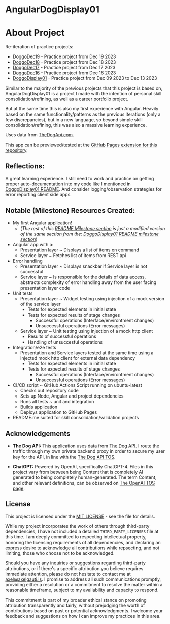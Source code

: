 # AngularDogDisplay01
# About Project
Re-iteration of practice projects:
 - [DoggoDec19](https://github.com/mittons/doggoDec19) - Practice project from Dec 19 2023
 - [DoggoDec18](https://github.com/mittons/doggoDec18) - Practice project from Dec 18 2023
 - [DoggoDec17](https://github.com/mittons/doggoDec17) - Practice project from Dec 17 2023
 - [DoggoDec16](https://github.com/mittons/doggoDec16) - Practice project from Dec 16 2023
 - [DoggoDisplay01](https://github.com/mittons/doggoDisplay01) - Practice project from Dec 09 2023 to Dec 13 2023

Similar to the majority of the previous projects that this project is based on, AngularDogDisplay01 is a project I made with the intention of personal skill consolidation/refining, as well as a career portfolio project.

But at the same time this is also my first experience with Angular. Heavily based on the same functionality/patterns as the previous iterations (only a few discrepancies), but in a new language, so beyond simple skill consolidation/refining, this was also a massive learning experience.

Uses data from [TheDogApi.com](https://thedogapi.com/).

This app can be previewed/tested at the [GitHub Pages extension for this repository](https://mittons.github.io/AngularDogDisplay01/).

## Reflections:
A great learning experience. I still need to work and practice on getting proper auto-documentation into my code like I mentioned in [DoggoDisplay01 README](https://github.com/mittons/doggoDisplay01#reflections). And consider logging/observation strategies for error reporting client side apps.

## Notable (Milestone) Resources Created:
- My first Angular application!
    - (*The rest of this [README Milestone section](#notable-milestone-resources-creatednotable) is just a modified version of the same section from the: [DoggoDisplay01 README milestone section](https://github.com/mittons/doggoDisplay01#notable-milestone-resources-created)*)
- Angular app with a:
  - Presentation layer ~ Displays a list of items on command
  - Service layer ~ Fetches list of items from REST api
- Error handling
  - Presentation layer ~ Displays snackbar if Service layer is not successful
  - Service layer ~ Is responsible for the details of data access, abstracts complexity of error handling away from the user facing presentation layer code
- Unit tests
  - Presentation layer ~ Widget testing using injection of a mock version of the service layer
    - Tests for expected elements in initial state
    - Tests for expected results of stage changes
        - Successful operations (Interface/environtment changes)
        - Unsuccessful operations (Error messages)
  - Service layer ~ Unit testing using injection of a mock http client
    - Results of successful operations
    - Handling of unsuccesful operations
- Integration/e2e tests
  - Presentation and Service layers tested at the same time using a injected mock http client for external data dependency
    - Tests for expected elements in initial state
    - Tests for expected results of stage changes
        - Successful operations (Interface/environtment changes)
        - Unsuccessful operations (Error messages)
- CI/CD script ~ GitHub Actions Script running on ubuntu-latest
  - Checks out repository code
  - Sets up Node, Angular and project dependencies
  - Runs all tests ~ unit and integration
  - Builds application
  - Deploys application to GitHub Pages
- README.me suited for skill consolidation/validation projects

## Acknowledgements
- **The Dog API:** This application uses data from [The Dog API](https://www.thedogapi.com). I route the traffic through my own private backend proxy in order to secure my user key for the API, in line with the [The Dog API TOS](https://thedogapi.com/terms).

- **ChatGPT:** Powered by OpenAI, specifically ChatGPT-4. Files in this project vary from between being Content that is completely AI generated to being completely human-generated. The term Content, and other relevant definitions, can be observed on [The OpenAI TOS page](https://openai.com/policies/terms-of-use#using-our-services).

## License
This project is licensed under the [MIT LICENSE](LICENSE) - see the file for details.

While my project incorporates the work of others through third-party dependencies, I have not included a detailed `THIRD_PARTY_LICENSES` file at this time. I am deeply committed to respecting intellectual property, honoring the licensing requirements of all dependencies, and declaring an express desire to acknowledge all contributions while repsecting, and not limiting, those who choose not to be acknowledged.

Should you have any inquiries or suggestions regarding third-party attributions, or if there's a specific attribution you believe requires immediate attention, please do not hesitate to contact me at axel@axelgauti.is. I promise to address all such communications promptly, providing either a resolution or a commitment to resolve the matter within a reasonable timeframe, subject to my availability and capacity to respond.

This commitment is part of my broader ethical stance on promoting attribution transparently and fairly, without prejudging the worth of contributions based on past or potential acknowledgments. I welcome your feedback and suggestions on how I can improve my practices in this area.